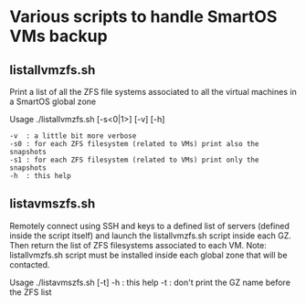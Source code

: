 # Various scripts to handle SmartOS VMs backup


## listallvmzfs.sh

Print a list of all the ZFS file systems associated to all the virtual machines in a SmartOS global zone

Usage
./listallvmzfs.sh [-s<0|1>] [-v] [-h]
 
    -v  : a little bit more verbose
    -s0 : for each ZFS filesystem (related to VMs) print also the snapshots
    -s1 : for each ZFS filesystem (related to VMs) print only the snapshots
    -h  : this help

## listavmszfs.sh

Remotely connect using SSH and keys to a defined list of servers (defined inside the script itself) and launch the listallvmzfs.sh script inside each GZ. Then return the list of ZFS filesystems associated to each VM.
Note: listallvmzfs.sh script must be installed inside each global zone that will be contacted.

Usage
./listavmszfs.sh [-t]
    -h  : this help
    -t  : don't print the GZ name before the ZFS list
